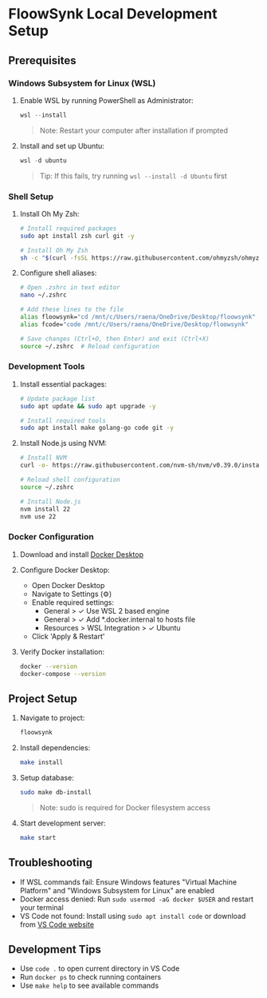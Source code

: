 # FloowSynk Local Development Setup

## Prerequisites

### Windows Subsystem for Linux (WSL)
1. Enable WSL by running PowerShell as Administrator:
   ```powershell
   wsl --install
   ```
   > Note: Restart your computer after installation if prompted

2. Install and set up Ubuntu:
   ```powershell
   wsl -d ubuntu
   ```
   > Tip: If this fails, try running `wsl --install -d Ubuntu` first

### Shell Setup
1. Install Oh My Zsh:
   ```bash
   # Install required packages
   sudo apt install zsh curl git -y
   
   # Install Oh My Zsh
   sh -c "$(curl -fsSL https://raw.githubusercontent.com/ohmyzsh/ohmyzsh/master/tools/install.sh)"
   ```

2. Configure shell aliases:
   ```bash
   # Open .zshrc in text editor
   nano ~/.zshrc

   # Add these lines to the file
   alias floowsynk="cd /mnt/c/Users/raena/OneDrive/Desktop/floowsynk"
   alias fcode="code /mnt/c/Users/raena/OneDrive/Desktop/floowsynk"
   
   # Save changes (Ctrl+O, then Enter) and exit (Ctrl+X)
   source ~/.zshrc  # Reload configuration
   ```

### Development Tools
1. Install essential packages:
   ```bash
   # Update package list
   sudo apt update && sudo apt upgrade -y
   
   # Install required tools
   sudo apt install make golang-go code git -y
   ```

2. Install Node.js using NVM:
   ```bash
   # Install NVM
   curl -o- https://raw.githubusercontent.com/nvm-sh/nvm/v0.39.0/install.sh | bash
   
   # Reload shell configuration
   source ~/.zshrc
   
   # Install Node.js
   nvm install 22
   nvm use 22
   ```

### Docker Configuration
1. Download and install [Docker Desktop](https://www.docker.com/products/docker-desktop/)

2. Configure Docker Desktop:
   - Open Docker Desktop
   - Navigate to Settings (⚙️)
   - Enable required settings:
     - General > ✓ Use WSL 2 based engine
     - General > ✓ Add *.docker.internal to hosts file
     - Resources > WSL Integration > ✓ Ubuntu
   - Click 'Apply & Restart'

3. Verify Docker installation:
   ```bash
   docker --version
   docker-compose --version
   ```

## Project Setup

1. Navigate to project:
   ```bash
   floowsynk
   ```

2. Install dependencies:
   ```bash
   make install
   ```

3. Setup database:
   ```bash
   sudo make db-install
   ```
   > Note: sudo is required for Docker filesystem access

4. Start development server:
   ```bash
   make start
   ```

## Troubleshooting

- If WSL commands fail: Ensure Windows features "Virtual Machine Platform" and "Windows Subsystem for Linux" are enabled
- Docker access denied: Run `sudo usermod -aG docker $USER` and restart your terminal
- VS Code not found: Install using `sudo apt install code` or download from [VS Code website](https://code.visualstudio.com/)

## Development Tips

- Use `code .` to open current directory in VS Code
- Run `docker ps` to check running containers
- Use `make help` to see available commands
